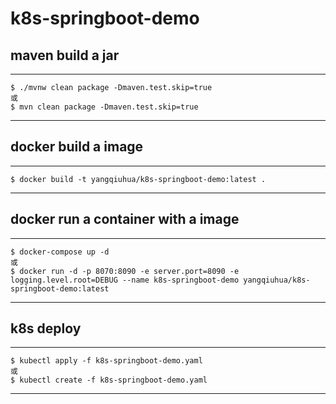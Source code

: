 # k8s-springboot-demo

## maven build a jar

----
	$ ./mvnw clean package -Dmaven.test.skip=true
	或
	$ mvn clean package -Dmaven.test.skip=true
----

## docker build a image

----
	$ docker build -t yangqiuhua/k8s-springboot-demo:latest .
----

## docker run a container with a image

----
    $ docker-compose up -d
    或
	$ docker run -d -p 8070:8090 -e server.port=8090 -e logging.level.root=DEBUG --name k8s-springboot-demo yangqiuhua/k8s-springboot-demo:latest
----

## k8s deploy

----
    $ kubectl apply -f k8s-springboot-demo.yaml
    或
	$ kubectl create -f k8s-springboot-demo.yaml
----
